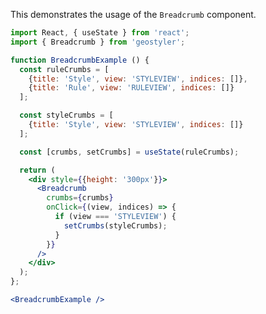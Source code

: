 <!--
 * Released under the BSD 2-Clause License
 *
 * Copyright © 2018-present, terrestris GmbH & Co. KG and GeoStyler contributors
 * All rights reserved.
 *
 * Redistribution and use in source and binary forms, with or without
 * modification, are permitted provided that the following conditions are met:
 *
 * * Redistributions of source code must retain the above copyright notice,
 *   this list of conditions and the following disclaimer.
 *
 * * Redistributions in binary form must reproduce the above copyright notice,
 *   this list of conditions and the following disclaimer in the documentation
 *   and/or other materials provided with the distribution.
 *
 * THIS SOFTWARE IS PROVIDED BY THE COPYRIGHT HOLDERS AND CONTRIBUTORS "AS IS"
 * AND ANY EXPRESS OR IMPLIED WARRANTIES, INCLUDING, BUT NOT LIMITED TO, THE
 * IMPLIED WARRANTIES OF MERCHANTABILITY AND FITNESS FOR A PARTICULAR PURPOSE
 * ARE DISCLAIMED. IN NO EVENT SHALL THE COPYRIGHT HOLDER OR CONTRIBUTORS BE
 * LIABLE FOR ANY DIRECT, INDIRECT, INCIDENTAL, SPECIAL, EXEMPLARY, OR
 * CONSEQUENTIAL DAMAGES (INCLUDING, BUT NOT LIMITED TO, PROCUREMENT OF
 * SUBSTITUTE GOODS OR SERVICES; LOSS OF USE, DATA, OR PROFITS; OR BUSINESS
 * INTERRUPTION) HOWEVER CAUSED AND ON ANY THEORY OF LIABILITY, WHETHER IN
 * CONTRACT, STRICT LIABILITY, OR TORT (INCLUDING NEGLIGENCE OR OTHERWISE)
 * ARISING IN ANY WAY OUT OF THE USE OF THIS SOFTWARE, EVEN IF ADVISED OF THE
 * POSSIBILITY OF SUCH DAMAGE.
 *
-->

This demonstrates the usage of the `Breadcrumb` component.

```jsx
import React, { useState } from 'react';
import { Breadcrumb } from 'geostyler';

function BreadcrumbExample () {
  const ruleCrumbs = [
    {title: 'Style', view: 'STYLEVIEW', indices: []},
    {title: 'Rule', view: 'RULEVIEW', indices: []}
  ];

  const styleCrumbs = [
    {title: 'Style', view: 'STYLEVIEW', indices: []}
  ];

  const [crumbs, setCrumbs] = useState(ruleCrumbs);

  return (
    <div style={{height: '300px'}}>
      <Breadcrumb
        crumbs={crumbs}
        onClick={(view, indices) => {
          if (view === 'STYLEVIEW') {
            setCrumbs(styleCrumbs);
          }
        }}
      />
    </div>
  );
};

<BreadcrumbExample />
```
